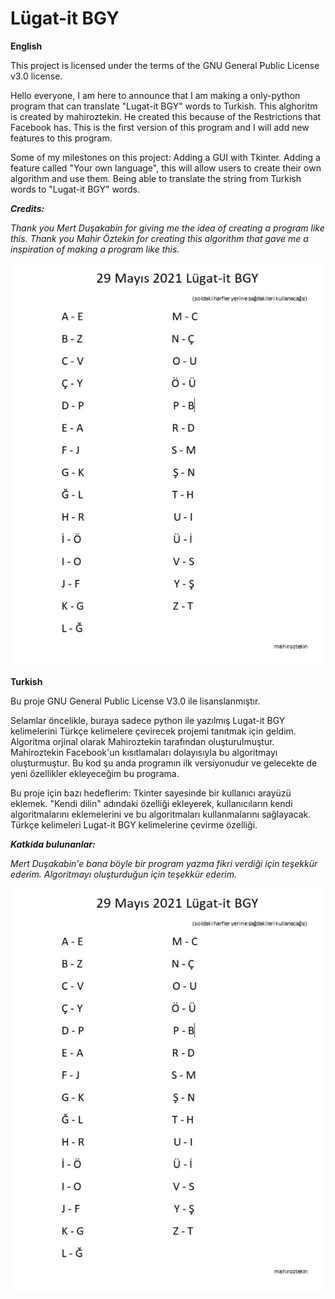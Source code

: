 # Lügat-it BGY
**English**

This project is licensed under the terms of the GNU General Public License v3.0 license.

Hello everyone, I am here to announce that I am making a only-python program that can translate "Lugat-it BGY" words to Turkish. This alghoritm is created by mahiroztekin. He created this because of the Restrictions that Facebook has. This is the first version of this program and I will add new features to this program.

Some of my milestones on this project:
Adding a GUI with Tkinter.
Adding a feature called "Your own language", this will allow users to create their own algorithm and use them.
Being able to translate the string from Turkish words to "Lugat-it BGY" words.

__*Credits:*__

*Thank you Mert Duşakabin for giving me the idea of creating a program like this.*
*Thank you Mahir Öztekin for creating this algorithm that gave me a inspiration of making a program like this.*

![Algorithm](Lugatca.png?raw=true "Lugatish Algorithm")



**Turkish**

Bu proje GNU General Public License V3.0 ile lisanslanmıştır.

Selamlar öncelikle, buraya sadece python ile yazılmış Lugat-it BGY kelimelerini Türkçe kelimelere çevirecek projemi tanıtmak için geldim. Algoritma orjinal olarak Mahiroztekin tarafından oluşturulmuştur. Mahiroztekin Facebook'un kısıtlamaları dolayısıyla bu algoritmayı oluşturmuştur. Bu kod şu anda programın ilk versiyonudur ve gelecekte de yeni özellikler ekleyeceğim bu programa.

Bu proje için bazı hedeflerim:
Tkinter sayesinde bir kullanıcı arayüzü eklemek.
"Kendi dilin" adındaki özelliği ekleyerek, kullanıcıların kendi algoritmalarını eklemelerini ve bu algoritmaları kullanmalarını sağlayacak.
Türkçe kelimeleri Lugat-it BGY kelimelerine çevirme özelliği.

__*Katkida bulunanlar:*__

*Mert Duşakabin'e bana böyle bir program yazma fikri verdiği için teşekkür ederim.*
*Algoritmayı oluşturduğun için teşekkür ederim.*

![Algoritma](Lugatca.png?raw=true "Lugatça Algoritma")